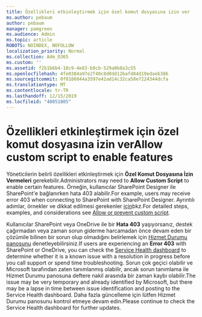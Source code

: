 ```yaml
---
title: Özellikleri etkinleştirmek için özel komut dosyasına izin ver
ms.author: pebaum
author: pebaum
manager: pamgreen
ms.audience: Admin
ms.topic: article
ROBOTS: NOINDEX, NOFOLLOW
localization_priority: Normal
ms.collection: Adm_O365
ms.custom: ''
ms.assetid: f2b1b6b4-10c9-4e83-b9cb-529a0b8a3c55
ms.openlocfilehash: 4fe0384a97e2f40c8d0dd12bafd84d19edaeb386
ms.sourcegitcommit: 0f0186044a3597e42ad14c32ca58e7224344dcfa
ms.translationtype: MT
ms.contentlocale: tr-TR
ms.lasthandoff: 12/15/2019
ms.locfileid: "40051805"
---
```

# <a name="allow-custom-script-to-enable-features"></a><span data-ttu-id="cd721-102">Özellikleri etkinleştirmek için özel komut dosyasına izin ver</span><span class="sxs-lookup"><span data-stu-id="cd721-102">Allow custom script to enable features</span></span>

<span data-ttu-id="cd721-103">Yöneticilerin belirli özellikleri etkinleştirmek için **Özel Komut Dosyasına İzin Vermeleri** gerekebilir.</span><span class="sxs-lookup"><span data-stu-id="cd721-103">Administrators may need to **Allow Custom Script** to enable certain features.</span></span> <span data-ttu-id="cd721-104">Örneğin, kullanıcılar SharePoint Designer ile SharePoint'e bağlanırken hata 403 alabilir.</span><span class="sxs-lookup"><span data-stu-id="cd721-104">For example, users may receive error 403 when connecting to SharePoint with SharePoint Designer.</span></span> <span data-ttu-id="cd721-105">Ayrıntılı adımlar, örnekler ve dikkat edilmesi gerekenler [için](https://docs.microsoft.com/sharepoint/allow-or-prevent-custom-script)bkz.</span><span class="sxs-lookup"><span data-stu-id="cd721-105">For detailed steps, examples, and considerations see [Allow or prevent custom script](https://docs.microsoft.com/sharepoint/allow-or-prevent-custom-script).</span></span>

<span data-ttu-id="cd721-106">Kullanıcılar SharePoint veya OneDrive ile bir **Hata 403** yaşıyorsanız, destek çağırmadan veya zaman sorun giderme harcamadan önce devam eden bir çözümile bilinen bir sorun olup olmadığını belirlemek için [Hizmet Durumu panosunu](https://admin.microsoft.com/AdminPortal/Home#/servicehealth) denetleyebilirsiniz.</span><span class="sxs-lookup"><span data-stu-id="cd721-106">If users are experiencing an **Error 403** with SharePoint or OneDrive, you can check the [Service Health dashboard](https://admin.microsoft.com/AdminPortal/Home#/servicehealth) to determine whether it is a known issue with a resolution in progress before you call support or spend time troubleshooting.</span></span> <span data-ttu-id="cd721-107">Sorun çok geçici olabilir ve Microsoft tarafından zaten tanımlanmış olabilir, ancak sorun tanımlama ile Hizmet Durumu panosuna deftere nakil arasında bir zaman kaybı olabilir.</span><span class="sxs-lookup"><span data-stu-id="cd721-107">The issue may be very temporary and already identified by Microsoft, but there may be a lapse in time between issue identification and posting to the Service Health dashboard.</span></span> <span data-ttu-id="cd721-108">Daha fazla güncelleme için lütfen Hizmet Durumu panosunu kontrol etmeye devam edin.</span><span class="sxs-lookup"><span data-stu-id="cd721-108">Please continue to check the Service Health dashboard for further updates.</span></span>

